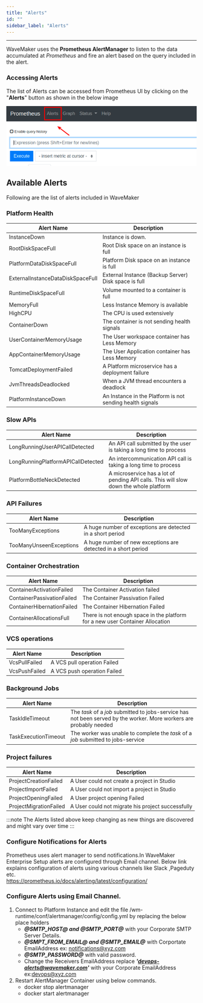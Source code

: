 ```yaml
---
title: "Alerts"
id: ""
sidebar_label: "Alerts"
---
```

---

WaveMaker uses the **Prometheus AlertManager** to listen to the data accumulated at *Prometheus* and fire an alert based on the query included in the alert.

### Accessing Alerts

The list of Alerts can be accessed from Prometheus UI by clicking on the "**Alerts**" button as shown in the below image

![Prometheus UI Alert Button](/learn/assets/wme-setup/wme-observability/prometheus/prometheus-alert-button-click.png)

## Available Alerts

Following are the list of alerts included in WaveMaker

### Platform Health

| Alert Name | Description |
| ----------- | ----------- |
| InstanceDown | Instance is down. |
| RootDiskSpaceFull | Root Disk space on an instance is full |
| PlatformDataDiskSpaceFull | Platform Disk space on an instance is full |
| ExternalInstanceDataDiskSpaceFull | External Instance (Backup Server) Disk space is full |
| RuntimeDiskSpaceFull | Volume mounted to a container is full |
| MemoryFull | Less Instance Memory is available |
| HighCPU | The CPU is used extensively |
| ContainerDown | The container is not sending health signals |
| UserContainerMemoryUsage | The User workspace container has Less Memory |
| AppContainerMemoryUsage | The User Application container has Less Memory |
| TomcatDeploymentFailed | A Platform microservice has a deployment failure |
| JvmThreadsDeadlocked | When a JVM thread encounters a deadlock |
| PlatformInstanceDown | An Instance in the Platform is not sending health signals |

### Slow APIs

| Alert Name | Description |
| ----------- | ----------- |
| LongRunningUserAPICallDetected | An API call submitted by the user is taking a long time to process |
| LongRunningPlatformAPICallDetected | An intercommunication API call is taking a long time to process |
| PlatformBottleNeckDetected | A microservice has a lot of pending API calls. This will slow down the whole platform |

### API Failures

| Alert Name | Description |
| ----------- | ----------- |
| TooManyExceptions | A huge number of exceptions are detected in a short period |
| TooManyUnseenExceptions | A huge number of new exceptions are detected in a short period |

### Container Orchestration

| Alert Name | Description |
| ----------- | ----------- |
| ContainerActivationFailed | The Container Activation failed |
| ContainerPassivationFailed | The Container Passivation Failed|
| ContainerHibernationFailed | The Container Hibernation Failed|
| ContainerAllocationsFull | There is not enough space in the platform for a new user Container Allocation |

### VCS operations

| Alert Name | Description |
| ----------- | ----------- |
| VcsPullFailed | A VCS pull operation Failed |
| VcsPushFailed | A VCS push operation Failed |

### Background Jobs

| Alert Name | Description |
| ----------- | ----------- |
| TaskIdleTimeout | The *task* of a *job* submitted to jobs-service has not been served by the worker. More workers are probably needed |
| TaskExecutionTimeout | The worker was unable to complete the *task* of a *job* submitted to jobs-service |

### Project failures

| Alert Name | Description |
| ----------- | ----------- |
| ProjectCreationFailed | A User could not create a project in Studio |
| ProjectImportFailed | A User could not import a project in Studio |
| ProjectOpeningFailed | A User project opening Failed |
| ProjectMigrationFailed | A User could not migrate his project successfully |

:::note
The Alerts listed above keep changing as new things are discovered and might vary over time
:::

### Configure Notifications for Alerts
Prometheus uses alert manager to send notifications.In WaveMaker Enterprise Setup  alerts are configured through Email channel. Below link explains configuration of alerts using various channels like Slack ,Pageduty etc.                                                             
https://prometheus.io/docs/alerting/latest/configuration/                                                                                  
### Configure Alerts using Email Channel.

1) Connect to Platform Instance and edit the file /wm-runtime/conf/alertmanager/config/config.yml by replacing the below place holders                                                                                         
   - ***@SMTP_HOST@ and @SMTP_PORT@*** with your Corporate SMTP Server Details.                 
   - ***@SMPT_FROM_EMAIL@ and @SMTP_EMAIL@*** with Corportate EmailAddress ex: notifications@xyz.com                                                                        
   - ***@SMTP_PASSWORD@*** with valid password.                                                    
   - Change the Receivers EmailAddress  replace ***'devops-alerts@wavemaker.com'*** with your Corporate EmailAddress ex:devops@xyz.com
2) Restart AlertManager Container using below commands.                                                                                       
   - docker stop alertmanager                                                                       
   - docker start alertmanager